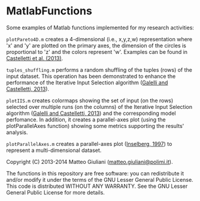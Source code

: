 MatlabFunctions
===============

Some examples of Matlab functions implemented for my research activities:

`plotPareto4D.m` creates a 4-dimensional (i.e., x,y,z,w) representation where 'x' and 'y' are plotted on the primary axes, the dimension of the circles is proportional to 'z' and the colors represent 'w'. Examples can be found in [Castelletti et al. (2013)](http://ascelibrary.org/doi/abs/10.1061/(ASCE)WR.1943-5452.0000348?mi=3d26f5&af=R&filter=multiple&text1=progressive+collapse&field4=all&field3=all&field2=all&field1=articletitle&startPage=0&pageSize=20&displaySummary=true).

`tuples_shuffling.m` performs a random shuffling of the tuples (rows) of the input dataset. This operation has been demonstrated to enhance the performance of the Iterative Input Selection algorithm ([Galelli and Castelletti, 2013](http://onlinelibrary.wiley.com/doi/10.1002/wrcr.20339/abstract)).

`plotIIS.m` creates colormaps showing the set of input (on the rows) selected over multiple runs (on the columns) of the Iterative Input Selection algorithm ([Galelli and Castelletti, 2013](http://onlinelibrary.wiley.com/doi/10.1002/wrcr.20339/abstract)) and the corresponding model perfomance. In addition, it creates a parallel-axes plot (using the plotParallelAxes function) showing some metrics supporting the results' analysis.

`plotParallelAxes.m` creates a parallel-axes plot ([Inselberg, 1997](http://ieeexplore.ieee.org/xpls/abs_all.jsp?arnumber=636793&tag=1)) to represent a multi-dimensional dataset.

Copyright (C) 2013-2014 Matteo Giuliani (matteo.giuliani@polimi.it).

The functions in this repository are free software: you can redistribute it and/or modify it under the terms of the GNU Lesser General Public License. This code is distributed WITHOUT ANY WARRANTY. See the GNU Lesser General Public License for more details.